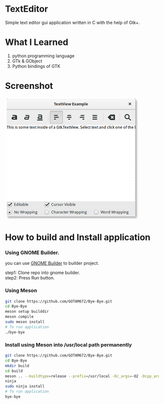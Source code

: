 # TextEditor
Simple text editor gui application written in C with the help of Gtk+.

# What I Learned

1. python programming language
2. GTk & GObject
3. Python bindings of GTK

# Screenshot

![](./screenshot.png)

# How to build and Install application

### Using GNOME Builder.

 you can use [GNOME Builder](https://wiki.gnome.org/Apps/Builder) to builder project.
 
 step1: Clone repo into gnome builder.</br>
 step2: Press Run button.

### Using Meson

```bash
git clone https://github.com/GOTAM672/Bye-Bye.git
cd Bye-Bye
meson setup builddir
meson compile
sudo meson install
# To run application
./bye-bye
```

### Install using Meson into /usr/local path permanently

```bash
git clone https://github.com/GOTAM672/Bye-Bye.git
cd Bye-Bye
mkdir build
cd build
meson .. --buildtype=release --prefix=/usr/local -Dc_args=-O2 -Dcpp_args=-O2
ninja
sudo ninja install
# To run application 
bye-bye
```
